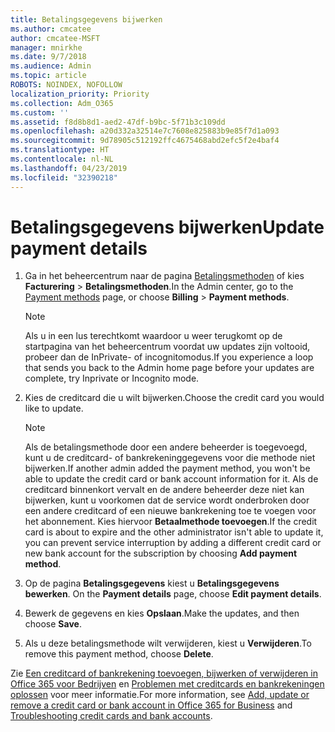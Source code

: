 ```yaml
---
title: Betalingsgegevens bijwerken
ms.author: cmcatee
author: cmcatee-MSFT
manager: mnirkhe
ms.date: 9/7/2018
ms.audience: Admin
ms.topic: article
ROBOTS: NOINDEX, NOFOLLOW
localization_priority: Priority
ms.collection: Adm_O365
ms.custom: ''
ms.assetid: f8d8b8d1-aed2-47df-b9bc-5f71b3c109dd
ms.openlocfilehash: a20d332a32514e7c7608e825883b9e85f7d1a093
ms.sourcegitcommit: 9d78905c512192ffc4675468abd2efc5f2e4baf4
ms.translationtype: HT
ms.contentlocale: nl-NL
ms.lasthandoff: 04/23/2019
ms.locfileid: "32390218"
---
```

# <a name="update-payment-details"></a><span data-ttu-id="6b74b-102">Betalingsgegevens bijwerken</span><span class="sxs-lookup"><span data-stu-id="6b74b-102">Update payment details</span></span>

1. <span data-ttu-id="6b74b-103">Ga in het beheercentrum naar de pagina [Betalingsmethoden](https://go.microsoft.com/fwlink/p/?linkid=2018806) of kies **Facturering** \> **Betalingsmethoden**.</span><span class="sxs-lookup"><span data-stu-id="6b74b-103">In the Admin center, go to the [Payment methods](https://go.microsoft.com/fwlink/p/?linkid=2018806) page, or choose **Billing** \> **Payment methods**.</span></span>
    
    > [!NOTE]
    > <span data-ttu-id="6b74b-104">Als u in een lus terechtkomt waardoor u weer terugkomt op de startpagina van het beheercentrum voordat uw updates zijn voltooid, probeer dan de InPrivate- of incognitomodus.</span><span class="sxs-lookup"><span data-stu-id="6b74b-104">If you experience a loop that sends you back to the Admin home page before your updates are complete, try Inprivate or Incognito mode.</span></span> 
  
2. <span data-ttu-id="6b74b-105">Kies de creditcard die u wilt bijwerken.</span><span class="sxs-lookup"><span data-stu-id="6b74b-105">Choose the credit card you would like to update.</span></span>
    
    > [!NOTE]
    > <span data-ttu-id="6b74b-106">Als de betalingsmethode door een andere beheerder is toegevoegd, kunt u de creditcard- of bankrekeninggegevens voor die methode niet bijwerken.</span><span class="sxs-lookup"><span data-stu-id="6b74b-106">If another admin added the payment method, you won't be able to update the credit card or bank account information for it.</span></span> <span data-ttu-id="6b74b-107">Als de creditcard binnenkort vervalt en de andere beheerder deze niet kan bijwerken, kunt u voorkomen dat de service wordt onderbroken door een andere creditcard of een nieuwe bankrekening toe te voegen voor het abonnement. Kies hiervoor **Betaalmethode toevoegen**.</span><span class="sxs-lookup"><span data-stu-id="6b74b-107">If the credit card is about to expire and the other administrator isn't able to update it, you can prevent service interruption by adding a different credit card or new bank account for the subscription by choosing **Add payment method**.</span></span> 
  
3. <span data-ttu-id="6b74b-108">Op de pagina **Betalingsgegevens** kiest u **Betalingsgegevens bewerken**. </span><span class="sxs-lookup"><span data-stu-id="6b74b-108">On the **Payment details** page, choose **Edit payment details**.</span></span>
    
4. <span data-ttu-id="6b74b-109">Bewerk de gegevens en kies **Opslaan**.</span><span class="sxs-lookup"><span data-stu-id="6b74b-109">Make the updates, and then choose **Save**.</span></span>
    
5. <span data-ttu-id="6b74b-110">Als u deze betalingsmethode wilt verwijderen, kiest u **Verwijderen**.</span><span class="sxs-lookup"><span data-stu-id="6b74b-110">To remove this payment method, choose **Delete**.</span></span>
    
<span data-ttu-id="6b74b-111">Zie [Een creditcard of bankrekening toevoegen, bijwerken of verwijderen in Office 365 voor Bedrijven](https://support.office.com/article/30ba9c83-50d8-4020-90ed-830a5b8c8724) en [Problemen met creditcards en bankrekeningen oplossen](https://support.office.com/article/30ba9c83-50d8-4020-90ed-830a5b8c8724) voor meer informatie.</span><span class="sxs-lookup"><span data-stu-id="6b74b-111">For more information, see [Add, update or remove a credit card or bank account in Office 365 for Business](https://support.office.com/article/30ba9c83-50d8-4020-90ed-830a5b8c8724) and [Troubleshooting credit cards and bank accounts](https://support.office.com/article/30ba9c83-50d8-4020-90ed-830a5b8c8724).</span></span>
  

